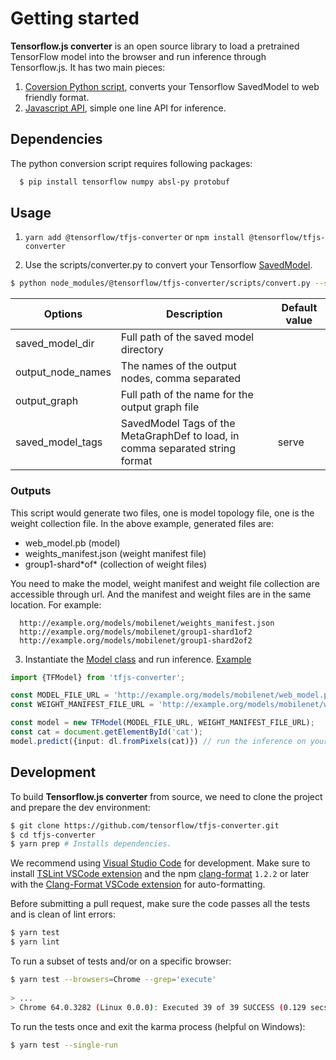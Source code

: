# Getting started

**Tensorflow.js converter** is an open source library to load a pretrained TensorFlow model into the browser and run inference through Tensorflow.js.
It has two main pieces:
1. [Coversion Python script](./scripts/convert.py), converts your Tensorflow SavedModel to web friendly format.
2. [Javascript API](./src/executor/tf_model), simple one line API for inference.

## Dependencies
The python conversion script requires following packages:

```bash
  $ pip install tensorflow numpy absl-py protobuf
```

## Usage

1. `yarn add @tensorflow/tfjs-converter` or `npm install @tensorflow/tfjs-converter`

2. Use the scripts/converter.py to convert your Tensorflow [SavedModel](https://github.com/tensorflow/tensorflow/blob/master/tensorflow/python/saved_model/README.md).

```bash
$ python node_modules/@tensorflow/tfjs-converter/scripts/convert.py --saved_model_dir=/tmp/mobilenet/ --output_node_names='MobilenetV1/Predictions/Reshape_1' --output_graph=/tmp/mobilenet/web_model.pb --saved_model_tags=serve
```

| Options         | Description                                                      | Default value |
|---|---|---|
|saved_model_dir  | Full path of the saved model directory                           | |
|output_node_names| The names of the output nodes, comma separated                   | |
|output_graph     | Full path of the name for the output graph file                  | |
|saved_model_tags |SavedModel Tags of the MetaGraphDef to load, in comma separated string format| serve |


### Outputs

This script would generate two files, one is model topology file, one is the weight collection file.
In the above example, generated files are:
* web_model.pb (model)
* weights_manifest.json (weight manifest file)
* group1-shard\*of\* (collection of weight files)

You need to make the model, weight manifest and weight file collection are accessible through url.
And the manifest and weight files are in the same location. For example:

```
  http://example.org/models/mobilenet/weights_manifest.json
  http://example.org/models/mobilenet/group1-shard1of2
  http://example.org/models/mobilenet/group1-shard2of2
```

3. Instantiate the [Model class](./src/executor/tf_model) and run inference. [Example](./demo/mobilenet.ts)

```typescript
import {TFModel} from 'tfjs-converter';

const MODEL_FILE_URL = 'http://example.org/models/mobilenet/web_model.pb';
const WEIGHT_MANIFEST_FILE_URL = 'http://example.org/models/mobilenet/weights_manifest.json';

const model = new TFModel(MODEL_FILE_URL, WEIGHT_MANIFEST_FILE_URL);
const cat = document.getElementById('cat');
model.predict({input: dl.fromPixels(cat)}) // run the inference on your model.
```

## Development

To build **Tensorflow.js converter** from source, we need to clone the project and prepare
the dev environment:

```bash
$ git clone https://github.com/tensorflow/tfjs-converter.git
$ cd tfjs-converter
$ yarn prep # Installs dependencies.
```

We recommend using [Visual Studio Code](https://code.visualstudio.com/) for
development. Make sure to install
[TSLint VSCode extension](https://marketplace.visualstudio.com/items?itemName=eg2.tslint)
and the npm [clang-format](https://github.com/angular/clang-format) `1.2.2` or later
with the
[Clang-Format VSCode extension](https://marketplace.visualstudio.com/items?itemName=xaver.clang-format)
for auto-formatting.

Before submitting a pull request, make sure the code passes all the tests and is clean of lint errors:

```bash
$ yarn test
$ yarn lint
```

To run a subset of tests and/or on a specific browser:

```bash
$ yarn test --browsers=Chrome --grep='execute'
 
> ...
> Chrome 64.0.3282 (Linux 0.0.0): Executed 39 of 39 SUCCESS (0.129 secs / 0 secs)
```

To run the tests once and exit the karma process (helpful on Windows):

```bash
$ yarn test --single-run
```
